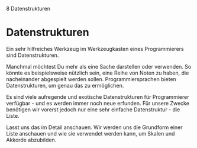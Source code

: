 8 Datenstrukturen

# Datenstrukturen

Ein sehr hilfreiches Werkzeug im Werkzeugkasten eines Programmierers sind Datenstrukturen.

Manchmal möchtest Du mehr als eine Sache darstellen oder verwenden. So könnte es beispielsweise nützlich sein, eine Reihe von Noten zu haben, die nacheinander abgespielt werden sollen. Programmiersprachen bieten Datenstrukturen, um genau das zu ermöglichen.

Es sind viele aufregende und exotische Datenstrukturen für Programmierer verfügbar - und es werden immer noch neue erfunden.
Für unsere Zwecke benötigen wir vorerst jedoch nur eine sehr einfache Datenstruktur - die Liste.

Lasst uns das im Detail anschauen. Wir werden uns die Grundform einer Liste anschauen und wie sie verwendet werden kann, um Skalen und Akkorde abzubilden.
